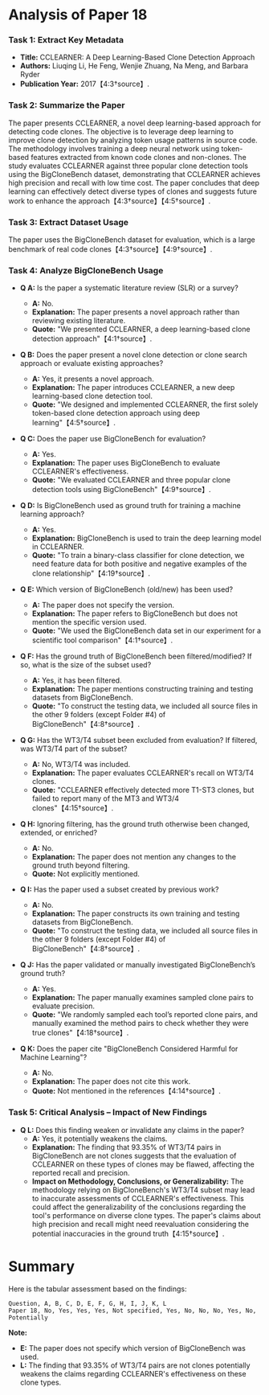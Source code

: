 # Analysis of Paper 18

### Task 1: Extract Key Metadata

- **Title:** CCLEARNER: A Deep Learning-Based Clone Detection Approach
- **Authors:** Liuqing Li, He Feng, Wenjie Zhuang, Na Meng, and Barbara Ryder
- **Publication Year:** 2017【4:3†source】.

### Task 2: Summarize the Paper

The paper presents CCLEARNER, a novel deep learning-based approach for detecting code clones. The objective is to leverage deep learning to improve clone detection by analyzing token usage patterns in source code. The methodology involves training a deep neural network using token-based features extracted from known code clones and non-clones. The study evaluates CCLEARNER against three popular clone detection tools using the BigCloneBench dataset, demonstrating that CCLEARNER achieves high precision and recall with low time cost. The paper concludes that deep learning can effectively detect diverse types of clones and suggests future work to enhance the approach【4:3†source】【4:5†source】.

### Task 3: Extract Dataset Usage

The paper uses the BigCloneBench dataset for evaluation, which is a large benchmark of real code clones【4:3†source】【4:9†source】.

### Task 4: Analyze BigCloneBench Usage

- **Q A:** Is the paper a systematic literature review (SLR) or a survey?
  - **A:** No.
  - **Explanation:** The paper presents a novel approach rather than reviewing existing literature.
  - **Quote:** "We presented CCLEARNER, a deep learning-based clone detection approach"【4:1†source】.

- **Q B:** Does the paper present a novel clone detection or clone search approach or evaluate existing approaches?
  - **A:** Yes, it presents a novel approach.
  - **Explanation:** The paper introduces CCLEARNER, a new deep learning-based clone detection tool.
  - **Quote:** "We designed and implemented CCLEARNER, the first solely token-based clone detection approach using deep learning"【4:5†source】.

- **Q C:** Does the paper use BigCloneBench for evaluation?
  - **A:** Yes.
  - **Explanation:** The paper uses BigCloneBench to evaluate CCLEARNER's effectiveness.
  - **Quote:** "We evaluated CCLEARNER and three popular clone detection tools using BigCloneBench"【4:9†source】.

- **Q D:** Is BigCloneBench used as ground truth for training a machine learning approach?
  - **A:** Yes.
  - **Explanation:** BigCloneBench is used to train the deep learning model in CCLEARNER.
  - **Quote:** "To train a binary-class classifier for clone detection, we need feature data for both positive and negative examples of the clone relationship"【4:19†source】.

- **Q E:** Which version of BigCloneBench (old/new) has been used?
  - **A:** The paper does not specify the version.
  - **Explanation:** The paper refers to BigCloneBench but does not mention the specific version used.
  - **Quote:** "We used the BigCloneBench data set in our experiment for a scientific tool comparison"【4:1†source】.

- **Q F:** Has the ground truth of BigCloneBench been filtered/modified? If so, what is the size of the subset used?
  - **A:** Yes, it has been filtered.
  - **Explanation:** The paper mentions constructing training and testing datasets from BigCloneBench.
  - **Quote:** "To construct the testing data, we included all source files in the other 9 folders (except Folder #4) of BigCloneBench"【4:8†source】.

- **Q G:** Has the WT3/T4 subset been excluded from evaluation? If filtered, was WT3/T4 part of the subset?
  - **A:** No, WT3/T4 was included.
  - **Explanation:** The paper evaluates CCLEARNER's recall on WT3/T4 clones.
  - **Quote:** "CCLEARNER effectively detected more T1-ST3 clones, but failed to report many of the MT3 and WT3/4 clones"【4:15†source】.

- **Q H:** Ignoring filtering, has the ground truth otherwise been changed, extended, or enriched?
  - **A:** No.
  - **Explanation:** The paper does not mention any changes to the ground truth beyond filtering.
  - **Quote:** Not explicitly mentioned.

- **Q I:** Has the paper used a subset created by previous work?
  - **A:** No.
  - **Explanation:** The paper constructs its own training and testing datasets from BigCloneBench.
  - **Quote:** "To construct the testing data, we included all source files in the other 9 folders (except Folder #4) of BigCloneBench"【4:8†source】.

- **Q J:** Has the paper validated or manually investigated BigCloneBench’s ground truth?
  - **A:** Yes.
  - **Explanation:** The paper manually examines sampled clone pairs to evaluate precision.
  - **Quote:** "We randomly sampled each tool’s reported clone pairs, and manually examined the method pairs to check whether they were true clones"【4:18†source】.

- **Q K:** Does the paper cite "BigCloneBench Considered Harmful for Machine Learning"?
  - **A:** No.
  - **Explanation:** The paper does not cite this work.
  - **Quote:** Not mentioned in the references【4:14†source】.

### Task 5: Critical Analysis – Impact of New Findings

- **Q L:** Does this finding weaken or invalidate any claims in the paper?
  - **A:** Yes, it potentially weakens the claims.
  - **Explanation:** The finding that 93.35% of WT3/T4 pairs in BigCloneBench are not clones suggests that the evaluation of CCLEARNER on these types of clones may be flawed, affecting the reported recall and precision.
  - **Impact on Methodology, Conclusions, or Generalizability:** The methodology relying on BigCloneBench's WT3/T4 subset may lead to inaccurate assessments of CCLEARNER's effectiveness. This could affect the generalizability of the conclusions regarding the tool's performance on diverse clone types. The paper's claims about high precision and recall might need reevaluation considering the potential inaccuracies in the ground truth【4:15†source】.

# Summary

Here is the tabular assessment based on the findings:

```
Question, A, B, C, D, E, F, G, H, I, J, K, L
Paper 18, No, Yes, Yes, Yes, Not specified, Yes, No, No, No, Yes, No, Potentially
```

**Note:**
- **E:** The paper does not specify which version of BigCloneBench was used.
- **L:** The finding that 93.35% of WT3/T4 pairs are not clones potentially weakens the claims regarding CCLEARNER's effectiveness on these clone types.
